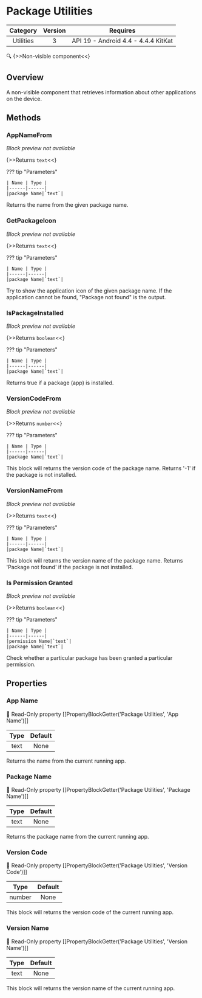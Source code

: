 # Package Utilities

| Category | Version | Requires |
|:--------:|:-------:|:--------:|
|Utilities|3|API 19 - Android 4.4 - 4.4.4 KitKat|

:mag: {>>Non-visible component<<}

## Overview

A non-visible component that retrieves information about other applications on the device.

## Methods

### AppNameFrom

_Block preview not available_

{>>Returns `text`<<}

??? tip "Parameters"

    | Name | Type |
    |------|------|
    |package Name|`text`|


Returns the name from the given package name.

### GetPackageIcon

_Block preview not available_

{>>Returns `text`<<}

??? tip "Parameters"

    | Name | Type |
    |------|------|
    |package Name|`text`|


Try to show the application icon of the given package name. If the application cannot be found, "Package not found" is the output.

### IsPackageInstalled

_Block preview not available_

{>>Returns `boolean`<<}

??? tip "Parameters"

    | Name | Type |
    |------|------|
    |package Name|`text`|


Returns true if a package (app) is installed.

### VersionCodeFrom

_Block preview not available_

{>>Returns `number`<<}

??? tip "Parameters"

    | Name | Type |
    |------|------|
    |package Name|`text`|


This block will returns the version code of the package name. Returns '-1' if the package is not installed.

### VersionNameFrom

_Block preview not available_

{>>Returns `text`<<}

??? tip "Parameters"

    | Name | Type |
    |------|------|
    |package Name|`text`|


This block will returns the version name of the package name. Returns 'Package not found' if the package is not installed.

### Is Permission Granted

_Block preview not available_

{>>Returns `boolean`<<}

??? tip "Parameters"

    | Name | Type |
    |------|------|
    |permission Name|`text`|
    |package Name|`text`|


Check whether a particular package has been granted a particular permission.

## Properties

### App Name

:eyes: Read-Only property
[[PropertyBlockGetter('Package Utilities', 'App Name')]]

| Type | Default |
|:----:|:-------:|
|text|None|

Returns the name from the current running app.

### Package Name

:eyes: Read-Only property
[[PropertyBlockGetter('Package Utilities', 'Package Name')]]

| Type | Default |
|:----:|:-------:|
|text|None|

Returns the package name from the current running app.

### Version Code

:eyes: Read-Only property
[[PropertyBlockGetter('Package Utilities', 'Version Code')]]

| Type | Default |
|:----:|:-------:|
|number|None|

This block will returns the version code of the current running app.

### Version Name

:eyes: Read-Only property
[[PropertyBlockGetter('Package Utilities', 'Version Name')]]

| Type | Default |
|:----:|:-------:|
|text|None|

This block will returns the version name of the current running app.